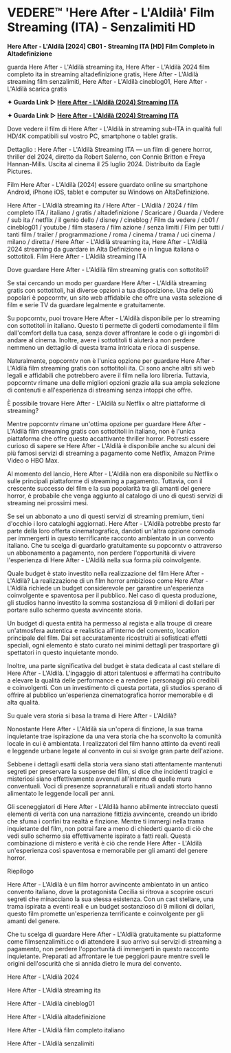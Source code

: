 # VEDERE™ 'Here After - L'Aldilà' Film Streaming (ITA) - Senzalimiti HD

**Here After - L'Aldilà [2024] CB01 - Streaming ITA [HD] Film Completo in Altadefinizione**

guarda Here After - L'Aldilà streaming ita, Here After - L'Aldilà 2024 film completo ita in streaming altadefinizione gratis, Here After - L'Aldilà streaming film senzalimiti, Here After - L'Aldilà cineblog01, Here After - L'Aldilà scarica gratis

**✦ Guarda Link ▷ [Here After - L'Aldilà (2024) Streaming ITA](https://popcorn-tv.online/it/movie/1096838/here-after)**

**✦ Guarda Link ▷ [Here After - L'Aldilà (2024) Streaming ITA](https://popcorn-tv.online/it/movie/1096838/here-after)**

Dove vedere il film di Here After - L'Aldilà in streaming sub-ITA in qualità full HD/4K compatibili sul vostro PC, smartphone o tablet gratis.

Dettaglio : Here After - L'Aldilà Streaming ITA — un film di genere horror, thriller del 2024, diretto da Robert Salerno, con Connie Britton e Freya Hannan-Mills. Uscita al cinema il 25 luglio 2024. Distribuito da Eagle Pictures.

Film Here After - L'Aldilà (2024) essere guardato online su smartphone Android, iPhone iOS, tablet e computer su Windows on AltaDefinizione.

Here After - L'Aldilà streaming ita / Here After - L'Aldilà / 2024 / film completo ITA / italiano / gratis / altadefinizione / Scaricare / Guarda / Vedere / sub ita / netflix / il genio dello / disney / cineblog / Film da vedere / cb01 / cineblog01 / youtube / film stasera / film azione / senza limiti / Film per tutti / tanti film / trailer / programmazione / roma / cinema / trama / uci cinema / milano / diretta / Here After - L'Aldilà streaming ita, Here After - L'Aldilà 2024 streaming da guardare in Alta Definizione e in lingua italiana o sottotitoli. Film Here After - L'Aldilà streaming ITA

Dove guardare Here After - L'Aldilà film streaming gratis con sottotitoli?

Se stai cercando un modo per guardare Here After - L'Aldilà streaming gratis con sottotitoli, hai diverse opzioni a tua disposizione. Una delle più popolari è popcorntv, un sito web affidabile che offre una vasta selezione di film e serie TV da guardare legalmente e gratuitamente.

Su popcorntv, puoi trovare Here After - L'Aldilà disponibile per lo streaming con sottotitoli in italiano. Questo ti permette di goderti comodamente il film dall'comfort della tua casa, senza dover affrontare le code o gli ingombri di andare al cinema. Inoltre, avere i sottotitoli ti aiuterà a non perdere nemmeno un dettaglio di questa trama intricata e ricca di suspense.

Naturalmente, popcorntv non è l'unica opzione per guardare Here After - L'Aldilà film streaming gratis con sottotitoli ita. Ci sono anche altri siti web legali e affidabili che potrebbero avere il film nella loro libreria. Tuttavia, popcorntv rimane una delle migliori opzioni grazie alla sua ampia selezione di contenuti e all'esperienza di streaming senza intoppi che offre.

È possibile trovare Here After - L'Aldilà su Netflix o altre piattaforme di streaming?

Mentre popcorntv rimane un'ottima opzione per guardare Here After - L'Aldilà film streaming gratis con sottotitoli in italiano, non è l'unica piattaforma che offre questo accattivante thriller horror. Potresti essere curioso di sapere se Here After - L'Aldilà è disponibile anche su alcuni dei più famosi servizi di streaming a pagamento come Netflix, Amazon Prime Video o HBO Max.

Al momento del lancio, Here After - L'Aldilà non era disponibile su Netflix o sulle principali piattaforme di streaming a pagamento. Tuttavia, con il crescente successo del film e la sua popolarità tra gli amanti del genere horror, è probabile che venga aggiunto al catalogo di uno di questi servizi di streaming nei prossimi mesi.

Se sei un abbonato a uno di questi servizi di streaming premium, tieni d'occhio i loro cataloghi aggiornati. Here After - L'Aldilà potrebbe presto far parte della loro offerta cinematografica, dandoti un'altra opzione comoda per immergerti in questo terrificante racconto ambientato in un convento italiano. Che tu scelga di guardarlo gratuitamente su popcorntv o attraverso un abbonamento a pagamento, non perdere l'opportunità di vivere l'esperienza di Here After - L'Aldilà nella sua forma più coinvolgente.

Quale budget è stato investito nella realizzazione del film Here After - L'Aldilà?
La realizzazione di un film horror ambizioso come Here After - L'Aldilà richiede un budget considerevole per garantire un'esperienza coinvolgente e spaventosa per il pubblico. Nel caso di questa produzione, gli studios hanno investito la somma sostanziosa di 9 milioni di dollari per portare sullo schermo questa avvincente storia.

Un budget di questa entità ha permesso al regista e alla troupe di creare un'atmosfera autentica e realistica all'interno del convento, location principale del film. Dai set accuratamente ricostruiti ai sofisticati effetti speciali, ogni elemento è stato curato nei minimi dettagli per trasportare gli spettatori in questo inquietante mondo.

Inoltre, una parte significativa del budget è stata dedicata al cast stellare di Here After - L'Aldilà. L'ingaggio di attori talentuosi e affermati ha contribuito a elevare la qualità delle performance e a rendere i personaggi più credibili e coinvolgenti. Con un investimento di questa portata, gli studios sperano di offrire al pubblico un'esperienza cinematografica horror memorabile e di alta qualità.

Su quale vera storia si basa la trama di Here After - L'Aldilà?

Nonostante Here After - L'Aldilà sia un'opera di finzione, la sua trama inquietante trae ispirazione da una vera storia che ha sconvolto la comunità locale in cui è ambientata. I realizzatori del film hanno attinto da eventi reali e leggende urbane legate al convento in cui si svolge gran parte dell'azione.

Sebbene i dettagli esatti della storia vera siano stati attentamente mantenuti segreti per preservare la suspense del film, si dice che incidenti tragici e misteriosi siano effettivamente avvenuti all'interno di quelle mura conventuali. Voci di presenze soprannaturali e rituali andati storto hanno alimentato le leggende locali per anni.

Gli sceneggiatori di Here After - L'Aldilà hanno abilmente intrecciato questi elementi di verità con una narrazione fittizia avvincente, creando un ibrido che sfuma i confini tra realtà e finzione. Mentre ti immergi nella trama inquietante del film, non potrai fare a meno di chiederti quanto di ciò che vedi sullo schermo sia effettivamente ispirato a fatti reali. Questa combinazione di mistero e verità è ciò che rende Here After - L'Aldilà un'esperienza così spaventosa e memorabile per gli amanti del genere horror.

Riepilogo

Here After - L'Aldilà è un film horror avvincente ambientato in un antico convento italiano, dove la protagonista Cecilia si ritrova a scoprire oscuri segreti che minacciano la sua stessa esistenza. Con un cast stellare, una trama ispirata a eventi reali e un budget sostanzioso di 9 milioni di dollari, questo film promette un'esperienza terrificante e coinvolgente per gli amanti del genere.

Che tu scelga di guardare Here After - L'Aldilà gratuitamente su piattaforme come filmsenzalimiti.cc o di attendere il suo arrivo sui servizi di streaming a pagamento, non perdere l'opportunità di immergerti in questo racconto inquietante. Preparati ad affrontare le tue peggiori paure mentre sveli le origini dell'oscurità che si annida dietro le mura del convento.

Here After - L'Aldilà 2024

Here After - L'Aldilà streaming ita

Here After - L'Aldilà cineblog01

Here After - L'Aldilà altadefinizione

Here After - L'Aldilà film completo italiano

Here After - L'Aldilà senzalimiti

